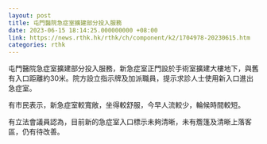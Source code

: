 ```yaml
---
layout: post
title: 屯門醫院急症室擴建部分投入服務
date: 2023-06-15 18:14:25.000000000 +08:00
link: https://news.rthk.hk/rthk/ch/component/k2/1704978-20230615.htm
categories: rthk
---
```


屯門醫院急症室擴建部分投入服務，新急症室正門設於手術室擴建大樓地下，與舊有入口距離約30米。院方設立指示牌及加派職員，提示求診人士使用新入口進出急症室。

有市民表示，新急症室較寬敞，坐得較舒服，今早人流較少，輪候時間較短。

有立法會議員認為，目前新的急症室入口標示未夠清晰，未有簷篷及清晰上落客區，仍有待改善。
